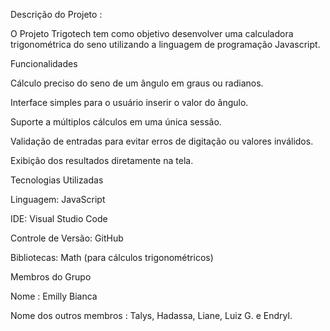 Descrição do Projeto : 

O Projeto Trigotech tem como objetivo desenvolver uma calculadora trigonométrica do seno utilizando a linguagem de programação Javascript.

Funcionalidades

Cálculo preciso do seno de um ângulo em graus ou radianos.

Interface simples para o usuário inserir o valor do ângulo.

Suporte a múltiplos cálculos em uma única sessão.

Validação de entradas para evitar erros de digitação ou valores inválidos.

Exibição dos resultados diretamente na tela.


Tecnologias Utilizadas

Linguagem: JavaScript 

IDE: Visual Studio Code

Controle de Versão: GitHub

Bibliotecas: Math (para cálculos trigonométricos)


Membros do Grupo

Nome : Emilly Bianca 

Nome dos outros membros : Talys, Hadassa, Liane, Luiz G. e Endryl.
